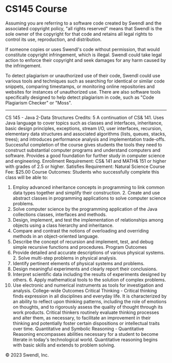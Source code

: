 # CS145 Course 

Assuming you are referring to a software code created by Swendl and the associated copyright policy, "all rights reserved" means that Swendl is the sole owner of the copyright for that code and retains all legal rights to control its use, reproduction, and distribution.

If someone copies or uses Swendl's code without permission, that would constitute copyright infringement, which is illegal. Swendl could take legal action to enforce their copyright and seek damages for any harm caused by the infringement.

To detect plagiarism or unauthorized use of their code, Swendl could use various tools and techniques such as searching for identical or similar code snippets, comparing timestamps, or monitoring online repositories and websites for instances of unauthorized use. There are also software tools specifically designed to help detect plagiarism in code, such as "Code Plagiarism Checker" or "Moss". 

- - - - - - - - - - - - - - - - - - - - - - - - - - - - - - - - - - - - - - - - - - - - - - - - - - - - - - - - - - - - - - - - - - - - - - - - - - - - -

CS 145 - Java 2-Data Structures
Credits: 5
A continuation of CS& 141. Uses Java language to cover topics such as classes and interfaces, inheritance, basic design principles, exceptions, stream I/O, user interfaces, recursion, elementary data structures and associated algorithms (lists, queues, stacks, trees); and introduces performance analysis and implementation trade-offs. Successful completion of the course gives students the tools they need to construct substantial computer programs and understand computers and software. Provides a good foundation for further study in computer science and engineering.
Enrollment Requirement: CS& 141 and MATH& 151 or higher with grades of 2.5 or higher. Satisfies Requirement: Natural Science
Course Fee: $25.00 Course Outcomes:
Students who successfully complete this class will be able to:
1. Employ advanced inheritance concepts in programming to link common data types together and simplify their construction. 2. Create and use abstract classes in programming applications to solve computer science problems.
3. Solve computer science by the programming application of the Java collections classes, interfaces and methods.
4. Design, implement, and test the implementation of relationships among objects using a class hierarchy and inheritance.
5. Compare and contrast the notions of overloading and overriding methods in an object-oriented language.
6. Describe the concept of recursion and implement, test, and debug simple recursive functions and procedures.
Program Outcomes
1. Provide detailed and accurate descriptions of various physical systems. 2. Solve multi-step problems in physical analysis.
3. Identify pertinent elements of physical systems and problems.
4. Design meaningful experiments and clearly report their conclusions.
5. Interpret scientific data including the results of experiments designed by others. 6. Apply mathematical tools to the solution of complex problems.
7. Use electronic and numerical instruments as tools for investigation and analysis.
College-wide Outcomes
Critical Thinking - Critical thinking finds expression in all disciplines and everyday life. It is characterized by an ability to reflect upon thinking patterns, including the role of emotions on thoughts, and to rigorously assess the quality of thought through its work products. Critical thinkers routinely evaluate thinking processes and alter them, as necessary, to facilitate an improvement in their thinking and potentially foster certain dispositions or intellectual traits over time.
Quantitative and Symbolic Reasoning - Quantitative Reasoning encompasses abilities necessary for a student to become literate in today's technological world. Quantitative reasoning begins with basic skills and extends to problem solving.


© 2023 Swendl, Inc.
